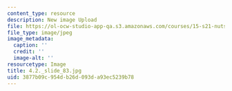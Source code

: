 ```yaml
---
content_type: resource
description: New image Upload
file: https://ol-ocw-studio-app-qa.s3.amazonaws.com/courses/15-s21-nuts-and-bolts-of-business-plans-january-iap-2014/3877b09c954db26d093da93ec5239b78_4.2._slide_83.jpg
file_type: image/jpeg
image_metadata:
  caption: ''
  credit: ''
  image-alt: ''
resourcetype: Image
title: 4.2._slide_83.jpg
uid: 3877b09c-954d-b26d-093d-a93ec5239b78
---
```

